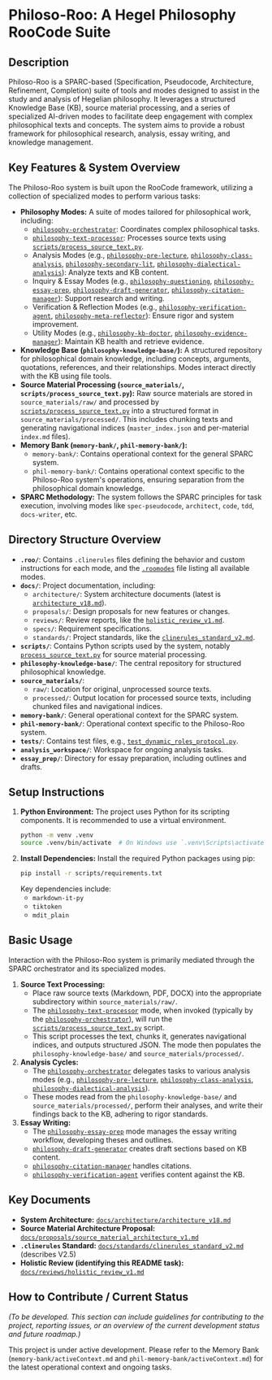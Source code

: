 # Philoso-Roo: A Hegel Philosophy RooCode Suite

## Description

Philoso-Roo is a SPARC-based (Specification, Pseudocode, Architecture, Refinement, Completion) suite of tools and modes designed to assist in the study and analysis of Hegelian philosophy. It leverages a structured Knowledge Base (KB), source material processing, and a series of specialized AI-driven modes to facilitate deep engagement with complex philosophical texts and concepts. The system aims to provide a robust framework for philosophical research, analysis, essay writing, and knowledge management.

## Key Features & System Overview

The Philoso-Roo system is built upon the RooCode framework, utilizing a collection of specialized modes to perform various tasks:

*   **Philosophy Modes:** A suite of modes tailored for philosophical work, including:
    *   [`philosophy-orchestrator`](.roomodes:272): Coordinates complex philosophical tasks.
    *   [`philosophy-text-processor`](.roomodes:280): Processes source texts using [`scripts/process_source_text.py`](scripts/process_source_text.py:1).
    *   Analysis Modes (e.g., [`philosophy-pre-lecture`](.roomodes:288), [`philosophy-class-analysis`](.roomodes:296), [`philosophy-secondary-lit`](.roomodes:304), [`philosophy-dialectical-analysis`](.roomodes:312)): Analyze texts and KB content.
    *   Inquiry & Essay Modes (e.g., [`philosophy-questioning`](.roomodes:320), [`philosophy-essay-prep`](.roomodes:328), [`philosophy-draft-generator`](.roomodes:336), [`philosophy-citation-manager`](.roomodes:344)): Support research and writing.
    *   Verification & Reflection Modes (e.g., [`philosophy-verification-agent`](.roomodes:352), [`philosophy-meta-reflector`](.roomodes:360)): Ensure rigor and system improvement.
    *   Utility Modes (e.g., [`philosophy-kb-doctor`](.roomodes:368), [`philosophy-evidence-manager`](.roomodes:376)): Maintain KB health and retrieve evidence.
*   **Knowledge Base (`philosophy-knowledge-base/`):** A structured repository for philosophical domain knowledge, including concepts, arguments, quotations, references, and their relationships. Modes interact directly with the KB using file tools.
*   **Source Material Processing (`source_materials/`, `scripts/process_source_text.py`):** Raw source materials are stored in `source_materials/raw/` and processed by [`scripts/process_source_text.py`](scripts/process_source_text.py:1) into a structured format in `source_materials/processed/`. This includes chunking texts and generating navigational indices (`master_index.json` and per-material `index.md` files).
*   **Memory Bank (`memory-bank/`, `phil-memory-bank/`):**
    *   `memory-bank/`: Contains operational context for the general SPARC system.
    *   `phil-memory-bank/`: Contains operational context specific to the Philoso-Roo system's operations, ensuring separation from the philosophical domain knowledge.
*   **SPARC Methodology:** The system follows the SPARC principles for task execution, involving modes like `spec-pseudocode`, `architect`, `code`, `tdd`, `docs-writer`, etc.

## Directory Structure Overview

*   **`.roo/`**: Contains `.clinerules` files defining the behavior and custom instructions for each mode, and the [`.roomodes`](.roomodes:1) file listing all available modes.
*   **`docs/`**: Project documentation, including:
    *   `architecture/`: System architecture documents (latest is [`architecture_v18.md`](docs/architecture/architecture_v18.md:1)).
    *   `proposals/`: Design proposals for new features or changes.
    *   `reviews/`: Review reports, like the [`holistic_review_v1.md`](docs/reviews/holistic_review_v1.md:1).
    *   `specs/`: Requirement specifications.
    *   `standards/`: Project standards, like the [`clinerules_standard_v2.md`](docs/standards/clinerules_standard_v2.md:1).
*   **`scripts/`**: Contains Python scripts used by the system, notably [`process_source_text.py`](scripts/process_source_text.py:1) for source material processing.
*   **`philosophy-knowledge-base/`**: The central repository for structured philosophical knowledge.
*   **`source_materials/`**:
    *   `raw/`: Location for original, unprocessed source texts.
    *   `processed/`: Output location for processed source texts, including chunked files and navigational indices.
*   **`memory-bank/`**: General operational context for the SPARC system.
*   **`phil-memory-bank/`**: Operational context specific to the Philoso-Roo system.
*   **`tests/`**: Contains test files, e.g., [`test_dynamic_roles_protocol.py`](tests/test_dynamic_roles_protocol.py:1).
*   **`analysis_workspace/`**: Workspace for ongoing analysis tasks.
*   **`essay_prep/`**: Directory for essay preparation, including outlines and drafts.

## Setup Instructions

1.  **Python Environment:** The project uses Python for its scripting components. It is recommended to use a virtual environment.
    ```bash
    python -m venv .venv
    source .venv/bin/activate  # On Windows use `.venv\Scripts\activate`
    ```
2.  **Install Dependencies:** Install the required Python packages using pip:
    ```bash
    pip install -r scripts/requirements.txt
    ```
    Key dependencies include:
    *   `markdown-it-py`
    *   `tiktoken`
    *   `mdit_plain`

## Basic Usage

Interaction with the Philoso-Roo system is primarily mediated through the SPARC orchestrator and its specialized modes.

1.  **Source Text Processing:**
    *   Place raw source texts (Markdown, PDF, DOCX) into the appropriate subdirectory within `source_materials/raw/`.
    *   The [`philosophy-text-processor`](.roomodes:280) mode, when invoked (typically by the [`philosophy-orchestrator`](.roomodes:272)), will run the [`scripts/process_source_text.py`](scripts/process_source_text.py:1) script.
    *   This script processes the text, chunks it, generates navigational indices, and outputs structured JSON. The mode then populates the `philosophy-knowledge-base/` and `source_materials/processed/`.
2.  **Analysis Cycles:**
    *   The [`philosophy-orchestrator`](.roomodes:272) delegates tasks to various analysis modes (e.g., [`philosophy-pre-lecture`](.roomodes:288), [`philosophy-class-analysis`](.roomodes:296), [`philosophy-dialectical-analysis`](.roomodes:312)).
    *   These modes read from the `philosophy-knowledge-base/` and `source_materials/processed/`, perform their analyses, and write their findings back to the KB, adhering to rigor standards.
3.  **Essay Writing:**
    *   The [`philosophy-essay-prep`](.roomodes:328) mode manages the essay writing workflow, developing theses and outlines.
    *   [`philosophy-draft-generator`](.roomodes:336) creates draft sections based on KB content.
    *   [`philosophy-citation-manager`](.roomodes:344) handles citations.
    *   [`philosophy-verification-agent`](.roomodes:352) verifies content against the KB.

## Key Documents

*   **System Architecture:** [`docs/architecture/architecture_v18.md`](docs/architecture/architecture_v18.md:1)
*   **Source Material Architecture Proposal:** [`docs/proposals/source_material_architecture_v1.md`](docs/proposals/source_material_architecture_v1.md:1)
*   **`.clinerules` Standard:** [`docs/standards/clinerules_standard_v2.md`](docs/standards/clinerules_standard_v2.md:1) (describes V2.5)
*   **Holistic Review (identifying this README task):** [`docs/reviews/holistic_review_v1.md`](docs/reviews/holistic_review_v1.md:1)

## How to Contribute / Current Status

*(To be developed. This section can include guidelines for contributing to the project, reporting issues, or an overview of the current development status and future roadmap.)*

This project is under active development. Please refer to the Memory Bank (`memory-bank/activeContext.md` and `phil-memory-bank/activeContext.md`) for the latest operational context and ongoing tasks.